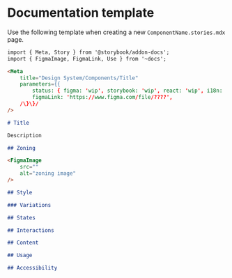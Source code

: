 # Documentation template

Use the following template when creating a new `ComponentName.stories.mdx` page.

```markdown
import { Meta, Story } from '@storybook/addon-docs';
import { FigmaImage, FigmaLink, Use } from '~docs';

<Meta
    title="Design System/Components/Title"
    parameters={{
		status: { figma: 'wip', storybook: 'wip', react: 'wip', i18n: 'na' /\}/,
		figmaLink: 'https://www.figma.com/file/????',
	/\}\}/
/>

# Title

Description

## Zoning

<FigmaImage
    src=""
    alt="zoning image"
/>

## Style

### Variations

## States

## Interactions

## Content

## Usage

## Accessibility
```
